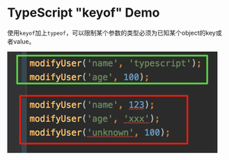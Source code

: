 TypeScript "keyof" Demo
=======================

使用`keyof`加上`typeof`，可以限制某个参数的类型必须为已知某个object的key或者value。

![demo](./images/demo.jpg)
